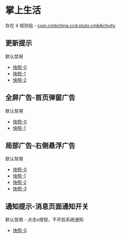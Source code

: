 # 掌上生活

存在 4 规则组 - [com.cmbchina.ccd.pluto.cmbActivity](/src/apps/com.cmbchina.ccd.pluto.cmbActivity.ts)

## 更新提示

默认禁用

- [快照-0](https://i.gkd.li/import/12647025)
- [快照-1](https://i.gkd.li/import/12727203)
- [快照-2](https://i.gkd.li/import/13345771)

## 全屏广告-首页弹窗广告

默认禁用

- [快照-0](https://i.gkd.li/import/12647000)
- [快照-1](https://i.gkd.li/import/13360282)

## 局部广告-右侧悬浮广告

默认禁用

- [快照-0](https://i.gkd.li/import/12647039)
- [快照-1](https://i.gkd.li/import/12647052)
- [快照-2](https://i.gkd.li/import/12647127)
- [快照-3](https://i.gkd.li/import/13402782)

## 通知提示-消息页面通知开关

默认禁用 - 点击x按钮，不开启系统通知

- [快照-0](https://i.gkd.li/import/12647068)
